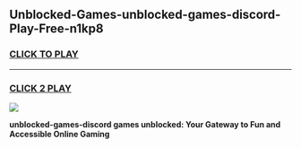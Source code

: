 
## Unblocked-Games-unblocked-games-discord-Play-Free-n1kp8
<h3>
<a href="https://premium76.site?title=unblocked-games-discord&ref=09A">CLICK TO PLAY</a></h3>
<hr>

<h3>
<a href="https://premium76.site?title=unblocked-games-discord&ref=09A">CLICK 2 PLAY</a>
  
</h3>

<a href="https://premium76.site?title=unblocked-games-discord&ref=09A"><img src="https://clearcache.store/games.png"></a>


**unblocked-games-discord games unblocked: Your Gateway to Fun and Accessible Online Gaming**
